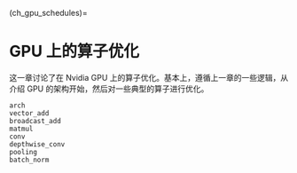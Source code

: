 (ch_gpu_schedules)=
# GPU 上的算子优化

这一章讨论了在 Nvidia GPU 上的算子优化。基本上，遵循上一章的一些逻辑，从介绍 GPU 的架构开始，然后对一些典型的算子进行优化。

```{toctree}
arch
vector_add
broadcast_add
matmul
conv
depthwise_conv
pooling
batch_norm
```
